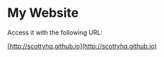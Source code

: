 My Website
==========

Access it with the following URL:

[http://scottyhq.github.io](http://scottyhq.github.io)
